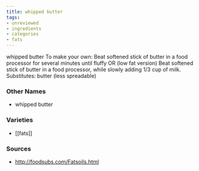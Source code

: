 ```yaml
---
title: whipped butter
tags:
- unreviewed
- ingredients
- categories
- fats
---
```

whipped butter To make your own: Beat softened stick of butter in a food processor for several minutes until fluffy OR (low fat version) Beat softened stick of butter in a food processor, while slowly adding 1/3 cup of milk. Substitutes: butter (less spreadable)

### Other Names

* whipped butter

### Varieties

* [[fats]]

### Sources
* http://foodsubs.com/Fatsoils.html
